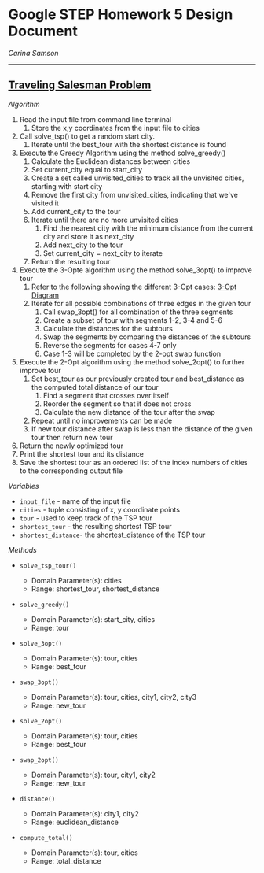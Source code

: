 # Google STEP Homework 5 Design Document
*Carina Samson*

-------
<u>**Traveling Salesman Problem**</u>
-------
*Algorithm*
1. Read the input file from command line terminal
   1. Store the x,y coordinates from the input file to cities
2. Call solve_tsp() to get a random start city.
   1. Iterate until the best_tour with the shortest distance is found
3. Execute the Greedy Algorithm using the method solve_greedy()
   1. Calculate the Euclidean distances between cities
   2. Set current_city equal to start_city
   3. Create a set called unvisited_cities to track all the unvisited cities, starting with start city
   4. Remove the first city from unvisited_cities, indicating that we've visited it
   5. Add current_city to the tour
   6. Iterate until there are no more unvisited cities
        1. Find the nearest city with the minimum distance from the current city and store it as next_city
        2. Add next_city to the tour
        3. Set current_city = next_city to iterate
    7. Return the resulting tour
4. Execute the 3-Opte algorithm using the method solve_3opt() to improve tour
    1. Refer to the following showing the different 3-Opt cases: [3-Opt Diagram](https://ibb.co/1nBSMPZ)
    2. Iterate for all possible combinations of three edges in the given tour
        1. Call swap_3opt() for all combination of the three segments 
        2. Create a subset of tour with segments 1-2, 3-4 and 5-6
        3. Calculate the distances for the subtours 
        4. Swap the segments by comparing the distances of the subtours 
        5. Reverse the segments for cases 4-7 only
        6. Case 1-3 will be completed by the 2-opt swap function
5. Execute the 2-Opt algorithm using the method solve_2opt() to further improve tour
    1. Set best_tour as our previously created tour and best_distance as the computed total distance of our tour
        1. Find a segment that crosses over itself
        2. Reorder the segment so that it does not cross
        3. Calculate the new distance of the tour after the swap
    2. Repeat until no improvements can be made
    3. If new tour distance after swap is less than the distance of the given tour then return new tour
6. Return the newly optimized tour
7. Print the shortest tour and its distance
8. Save the shortest tour as an ordered list of the index numbers of cities to the corresponding output file

*Variables*
- `input_file` - name of the input file
- `cities` - tuple consisting of x, y coordinate points
- `tour` - used to keep track of the TSP tour
- `shortest_tour` - the resulting shortest TSP tour
- `shortest_distance`-  the shortest_distance of the TSP tour

*Methods*
- `solve_tsp_tour()`
  - Domain Parameter(s): cities
  - Range: shortest_tour, shortest_distance

- `solve_greedy()`
  - Domain Parameter(s): start_city, cities
  - Range: tour

- `solve_3opt()`
  - Domain Parameter(s): tour, cities
  - Range: best_tour

- `swap_3opt()`
  - Domain Parameter(s): tour, cities, city1, city2, city3
  - Range: new_tour

- `solve_2opt()`
  - Domain Parameter(s): tour, cities
  - Range: best_tour

- `swap_2opt()`
  - Domain Parameter(s): tour, city1, city2
  - Range: new_tour

- `distance()`
  - Domain Parameter(s): city1, city2
  - Range: euclidean_distance

- `compute_total()`
  - Domain Parameter(s): tour, cities
  - Range: total_distance
